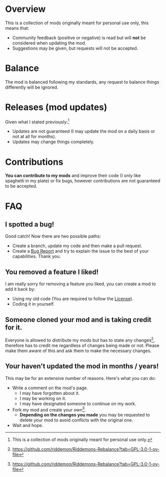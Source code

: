 # Overview
This is a collection of mods originally meant for personal use only, this means that:
- Community feedback (positive or negative) is read but will **not** be considered when updating the mod.
- Suggestions may be given, but requests will not be accepted.

# Balance
The mod is balanced following my standards, any request to balance things differently will be ignored.

# Releases (mod updates)
Given what I stated previously:[^1]
- Updates are not guaranteed (I may update the mod on a daily basis or not at all for months).
- Updates may change things completely.

# Contributions
**You can contribute to my mods** and improve their code (I only like spaghetti in my plate) or fix bugs, however contributions are not guaranteed to be accepted.



# FAQ
## I spotted a bug!
Good catch! Now there are two possible paths:
- Create a branch, update my code and then make a pull request.
- Create a [Bug Report](https://github.com/riddemon/Riddemons-Rebalance/issues) and try to explain the issue to the best of your capabilities.
Thank you.

## You removed a feature I liked!
I am really sorry for removing a feature you liked, you can create a mod to add it back by:
- Using my old code (You are required to follow the [License](https://github.com/riddemon/Riddemons-Rebalance?tab=GPL-3.0-1-ov-file#readme)).
- Coding it in yourself.

## Someone cloned your mod and is taking credit for it.
Everyone is allowed to distribute my mods but has to state any changes[^2], therefore has to credit me regardless of changes being made or not.
Please make them aware of this and ask them to make the necessary changes.

## Your haven't updated the mod in months / years!
This may be for an extensive number of reasons. Here's what you can do:
- Write a comment on the mod's page.
  - I may have forgotten about it.
  - I may be working on it.
  - I may have designated someone to continue on my work.
- Fork my mod and create your own[^2].
  - **Depending on the changes you made** you may be requested to delete your mod to avoid conflicts with the original one.
- Wait and hope.

[^1]: This is a collection of mods originally meant for personal use only.
[^2]: https://github.com/riddemon/Riddemons-Rebalance?tab=GPL-3.0-1-ov-file

